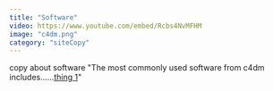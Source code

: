 ```yaml
---
title: "Software"
video: https://www.youtube.com/embed/Rcbs4NvMFHM
image: "c4dm.png"
category: "siteCopy"
---
```


copy about software "The most commonly used software from c4dm includes......[thing 1](http://www.randomsite.org)"

